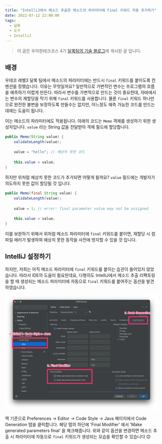 ```yaml
---
title: "IntelliJ에서 메소드 추출한 메소드의 파라미터에 final 키워드 자동 추가하기"
date: 2022-07-12 22:00:00
tags:
  - 달록
  - 도구
  - IntelliJ
---
```


> 이 글은 우아한테크코스 4기 [달록팀의 기술 블로그](https://dallog.github.io/intellij-final-keyword/)에 게시된 글 입니다.

## 배경

우테코 레벨3 달록 팀에서 메소드의 파라미터에는 반드시 `final` 키워드를 붙이도록 컨벤션을 정했습니다. 이유는 무엇일까요? 일반적으로 가변적인 변수는 프로그램의 흐름을 예측하기 어렵게 만든다. 따라서 변수를 가변적으로 만드는 것이 중요한데, 자바에서는 변수의 재할당을 막기 위해 `final` 키워드를 사용합니다. 물론 `final` 키워드 하나만으로 완전한 불변을 보장하도록 만들수는 없지만, 어느정도 예측 가능한 코드를 만드는데에는 도움이 됩니다.

이는 메소드의 파라미터에도 적용됩니다. 아래의 코드는 `Memo` 객체를 생성하기 위한 생성자입니다. `value` 라는 String 값을 전달받아 객체 필드에 할당합니다.

```java
public Memo(String value) {
    validateLength(value);

    value = "hello"; // 예상치 못한 코드

    this.value = value;
}
```

하지만 위처럼 예상치 못한 코드가 추가되면 어떻게 될까요? `value` 필드에는 개발자가 의도하지 못한 값이 할당될 것 입니다.

```java
public Memo(final String value) {
    validateLength(value);

    value = 1; // error: final parameter value may not be assigned

    this.value = value;
}
```

이를 보완하기 위해서 위처럼 메소드 파라미터에 `final` 키워드를 붙이면, 재할당 시 컴파일 에러가 발생하여 예상치 못한 동작을 사전에 방지할 수 있을 것 입니다.

## IntelliJ 설정하기

하지만, 저희는 아직 메소드 파라미터에 `final` 키워드를 붙이는 습관이 들어있지 않았습니다. 따라서 IDE의 도움이 필요한데요, 다행히도 IntelliJ에서 메소드 추출 리팩토링을 할 때 생성되는 메소드 파라미터에 자동으로 `final` 키워드를 붙여주는 옵션을 발견하였습니다.

![IntelliJ 설정 화면](./intellij.png)

맥 기준으로 Preferences → Editor → Code Style → Java 페이지에서 Code Generation 탭을 클릭합니다. 해당 탭의 하단에 ‘Final Modifier’ 에서 ‘Make generated parameters final’ 을 체크해줍니다. 위와 같이 옵션을 변경하면 메소드 추출 시 파라미터에 자동으로 `final` 키워드가 생성되는 모습을 확인할 수 있습니다 😊
